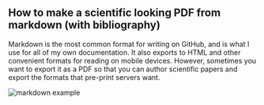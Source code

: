 ## How to make a scientific looking PDF from markdown (with bibliography)

Markdown is the most common format for writing on GitHub, and is what I use for all of my own documentation. It also exports to HTML and other convenient formats for reading on mobile devices. However, sometimes you want to export it as a PDF so that you can author scientific papers and export the formats that pre-print servers want.

![markdown example](https://gist.githubusercontent.com/maxogden/97190db73ac19fc6c1d9beee1a6e4fc8/raw/c127b99eddbd3491114aefaaa60a124e566d77a5/markdown.png)